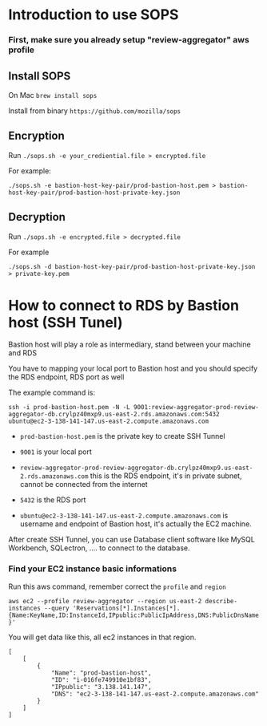 # Introduction to use SOPS

### First, make sure you already setup "review-aggregator" aws profile

## Install SOPS
On Mac 
`brew install sops`

Install from binary 
`https://github.com/mozilla/sops`

## Encryption
Run `./sops.sh -e your_crediential.file > encrypted.file`

For example:

```./sops.sh -e bastion-host-key-pair/prod-bastion-host.pem > bastion-host-key-pair/prod-bastion-host-private-key.json```

## Decryption 
Run `./sops.sh -e encrypted.file > decrypted.file`

For example 

```./sops.sh -d bastion-host-key-pair/prod-bastion-host-private-key.json > private-key.pem```

# How to connect to RDS by Bastion host (SSH Tunel)

Bastion host will play a role as intermediary, stand between your machine and RDS

You have to mapping your local port to Bastion host and you should specify the RDS endpoint, RDS port as well

The example command is:

```ssh -i prod-bastion-host.pem -N -L 9001:review-aggregator-prod-review-aggregator-db.crylpz40mxp9.us-east-2.rds.amazonaws.com:5432 ubuntu@ec2-3-138-141-147.us-east-2.compute.amazonaws.com```

- `prod-bastion-host.pem` is the private key to create SSH Tunnel

- `9001` is your local port

- `review-aggregator-prod-review-aggregator-db.crylpz40mxp9.us-east-2.rds.amazonaws.com` this is the RDS endpoint, it's in private subnet, cannot be connected from the internet

- `5432` is the RDS port

- `ubuntu@ec2-3-138-141-147.us-east-2.compute.amazonaws.com` is username and endpoint of Bastion host, it's actually the EC2 machine.

After create SSH Tunnel, you can use Database client software like MySQL Workbench, SQLectron, .... to connect to the database.

### Find your EC2 instance basic informations
Run this aws command, remember correct the `profile` and `region`

```aws ec2 --profile review-aggregator --region us-east-2 describe-instances --query 'Reservations[*].Instances[*].{Name:KeyName,ID:InstanceId,IPpublic:PublicIpAddress,DNS:PublicDnsName}'```

You will get data like this, all ec2 instances in that region.

```
[
    [
        {
            "Name": "prod-bastion-host",
            "ID": "i-016fe749910e1bf83",
            "IPpublic": "3.138.141.147",
            "DNS": "ec2-3-138-141-147.us-east-2.compute.amazonaws.com"
        }
    ]
]
```